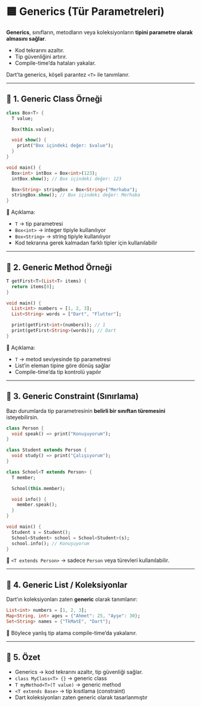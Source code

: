 
# 🟦 Generics (Tür Parametreleri)

**Generics**, sınıfların, metodların veya koleksiyonların **tipini parametre olarak almasını sağlar**.

- Kod tekrarını azaltır.
- Tip güvenliğini artırır.
- Compile-time’da hataları yakalar.

Dart’ta generics, köşeli parantez `<T>` ile tanımlanır.

---

## 🔹 1. Generic Class Örneği

```dart
class Box<T> {
  T value;

  Box(this.value);

  void show() {
    print("Box içindeki değer: $value");
  }
}

void main() {
  Box<int> intBox = Box<int>(123);
  intBox.show(); // Box içindeki değer: 123

  Box<String> stringBox = Box<String>("Merhaba");
  stringBox.show(); // Box içindeki değer: Merhaba
}
```

📌 Açıklama:

- `T` → tip parametresi
- `Box<int>` → integer tipiyle kullanılıyor
- `Box<String>` → string tipiyle kullanılıyor
- Kod tekrarına gerek kalmadan farklı tipler için kullanılabilir

---

## 🔹 2. Generic Method Örneği

```dart
T getFirst<T>(List<T> items) {
  return items[0];
}

void main() {
  List<int> numbers = [1, 2, 3];
  List<String> words = ["Dart", "Flutter"];

  print(getFirst<int>(numbers)); // 1
  print(getFirst<String>(words)); // Dart
}
```

📌 Açıklama:

- `T` → metod seviyesinde tip parametresi
- List’in eleman tipine göre dönüş sağlar
- Compile-time’da tip kontrolü yapılır

---

## 🔹 3. Generic Constraint (Sınırlama)

Bazı durumlarda tip parametresinin **belirli bir sınıftan türemesini** isteyebilirsin.

```dart
class Person {
  void speak() => print("Konuşuyorum");
}

class Student extends Person {
  void study() => print("Çalışıyorum");
}

class School<T extends Person> {
  T member;

  School(this.member);

  void info() {
    member.speak();
  }
}

void main() {
  Student s = Student();
  School<Student> school = School<Student>(s);
  school.info(); // Konuşuyorum
}
```

📌 `<T extends Person>` → sadece `Person` veya türevleri kullanılabilir.

---

## 🔹 4. Generic List / Koleksiyonlar

Dart’ın koleksiyonları zaten **generic** olarak tanımlanır:

```dart
List<int> numbers = [1, 2, 3];
Map<String, int> ages = {"Ahmet": 25, "Ayşe": 30};
Set<String> names = {"TkMatE", "Dart"};
```

📌 Böylece yanlış tip atama compile-time’da yakalanır.

---

## 🔹 5. Özet

- Generics → kod tekrarını azaltır, tip güvenliği sağlar.
- `class MyClass<T> {}` → generic class
- `T myMethod<T>(T value)` → generic method
- `<T extends Base>` → tip kısıtlama (constraint)
- Dart koleksiyonları zaten generic olarak tasarlanmıştır
